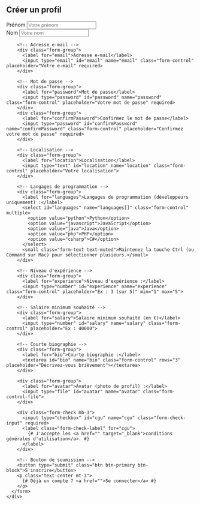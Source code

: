 <!DOCTYPE html>
<html lang="fr">

<head>
  <meta charset="UTF-8">
  <meta name="viewport" content="width=device-width, initial-scale=1.0">
  <link rel="stylesheet" href="{{ asset('css/bootstrap.min.css') }}">
  <link rel="stylesheet" href="{{ asset('css/style.css') }}">
  <title>Inscription - AdopteUnDev</title>
</head>

<body>
  <div class="register-container d-flex justify-content-center align-items-center">
    <div class="register-card shadow p-4 rounded">
      <h2 class="text-center mb-4">Créer un profil</h2>
      <form action="{{ path('app_signin') }}" method="POST" enctype="multipart/form-data">
        <!-- Nom et prénom -->
        <div class="form-group">
          <label for="firstName">Prénom</label>
          <input type="text" id="firstName" name="firstName" class="form-control" placeholder="Votre prénom" required>
        </div>
        <div class="form-group">
          <label for="lastName">Nom</label>
          <input type="text" id="lastName" name="lastName" class="form-control" placeholder="Votre nom" required>
        </div>

        <!-- Adresse e-mail -->
        <div class="form-group">
          <label for="email">Adresse e-mail</label>
          <input type="email" id="email" name="email" class="form-control" placeholder="Votre e-mail" required>
        </div>

        <!-- Mot de passe -->
        <div class="form-group">
          <label for="password">Mot de passe</label>
          <input type="password" id="password" name="password" class="form-control" placeholder="Votre mot de passe" required>
        </div>
        <div class="form-group">
          <label for="confirmPassword">Confirmez le mot de passe</label>
          <input type="password" id="confirmPassword" name="confirmPassword" class="form-control" placeholder="Confirmez votre mot de passe" required>
        </div>

        <!-- Localisation -->
        <div class="form-group">
          <label for="location">Localisation</label>
          <input type="text" id="location" name="location" class="form-control" placeholder="Votre localisation">
        </div>

        <!-- Langages de programmation -->
        <div class="form-group">
          <label for="languages">Langages de programmation (développeurs uniquement) :</label>
          <select id="languages" name="languages[]" class="form-control" multiple>
            <option value="python">Python</option>
            <option value="javascript">JavaScript</option>
            <option value="java">Java</option>
            <option value="php">PHP</option>
            <option value="csharp">C#</option>
          </select>
          <small class="form-text text-muted">Maintenez la touche Ctrl (ou Command sur Mac) pour sélectionner plusieurs.</small>
        </div>

        <!-- Niveau d'expérience -->
        <div class="form-group">
          <label for="experience">Niveau d'expérience :</label>
          <input type="number" id="experience" name="experience" class="form-control" placeholder="Ex : 3 (sur 5)" min="1" max="5">
        </div>

        <!-- Salaire minimum souhaité -->
        <div class="form-group">
          <label for="salary">Salaire minimum souhaité (en €)</label>
          <input type="number" id="salary" name="salary" class="form-control" placeholder="Ex : 40000">
        </div>

        <!-- Courte biographie -->
        <div class="form-group">
          <label for="bio">Courte biographie :</label>
          <textarea id="bio" name="bio" class="form-control" rows="3" placeholder="Décrivez-vous brièvement"></textarea>
        </div>

        <div class="form-group">
          <label for="avatar">Avatar (photo de profil) :</label>
          <input type="file" id="avatar" name="avatar" class="form-control-file">
        </div>

        <div class="form-check mb-3">
          <input type="checkbox" id="cgu" name="cgu" class="form-check-input" required>
          <label class="form-check-label" for="cgu">
            {# J'accepte les <a href="" target="_blank">conditions générales d'utilisation</a>. #}
          </label>
        </div>

        <!-- Bouton de soumission -->
        <button type="submit" class="btn btn-primary btn-block">S'inscrire</button>
        <p class="text-center mt-3">
          {# Déjà un compte ? <a href="">Se connecter</a> #}
        </p>
      </form>
    </div>
  </div>
</body>

</html>
